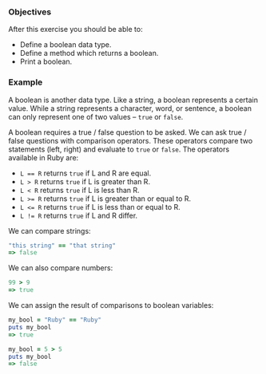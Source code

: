 <!-- { ids:[58], language:'Ruby', type:'workshop', order: 5, name:'Booleans', description:'Learn the boolean data type and apply it in a method.' }-->

### Objectives

After this exercise you should be able to:

- Define a boolean data type.
- Define a method which returns a boolean.
- Print a boolean.

### Example

A boolean is another data type. Like a string, a boolean represents a certain value. While a string represents a character, word, or sentence, a boolean can only represent one of two values – `true` or `false`.

A boolean requires a true / false question to be asked. We can ask true / false questions with comparison operators. These operators compare two statements (left, right) and evaluate to `true` or `false`. The operators available in Ruby are:

- `L == R` returns `true` if L and R are equal.
- `L > R` returns `true` if L is greater than R.
- `L < R` returns `true` if L is less than R.
- `L >= R` returns `true` if L is greater than or equal to R.
- `L <= R` returns `true` if L is less than or equal to R.
- `L != R` returns `true` if L and R differ.

We can compare strings:

```ruby
"this string" == "that string"
=> false
```

We can also compare numbers:

```ruby
99 > 9
=> true
```
We can assign the result of comparisons to boolean variables:

```ruby
my_bool = "Ruby" == "Ruby"
puts my_bool
=> true
```

```ruby
my_bool = 5 > 5
puts my_bool
=> false
```
